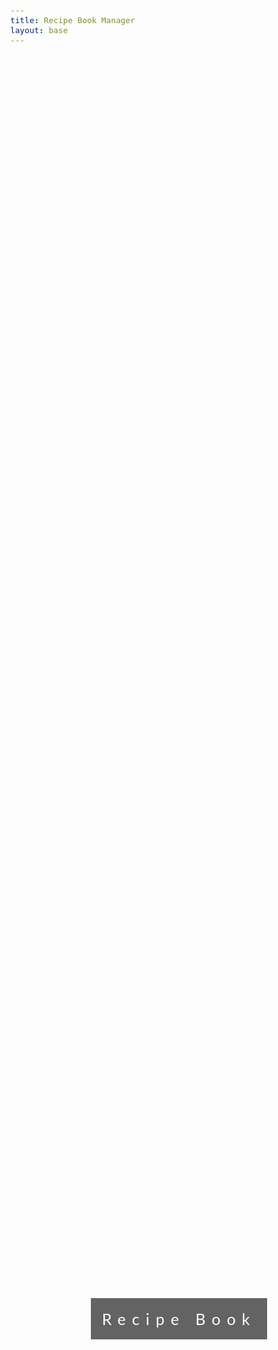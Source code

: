 ```yaml
---
title: Recipe Book Manager
layout: base
---
```



<html>
<head>
    <meta name="viewport" content="width=device-width, initial-scale=1">
    <style>
        body, html {
            height: 100%;
            margin: 0;
            font: 400 15px/1.8 "Lato", sans-serif;
            color: #777;
        }
        /* Background images for different sections */
        .bgimg-1, .bgimg-2, .bgimg-3, .bgimg-4, .bgimg-5 {
            position: relative;
            opacity: 0.65;
            background-attachment: fixed;
            background-position: center;
            background-repeat: no-repeat;
            background-size: cover;
        }
        .bgimg-1 {
            background-image: url("https://images.unsplash.com/photo-1553025934-296397db4010?ixlib=rb-4.0.3&ixid=M3wxMjA3fDB8MHxzZWFyY2h8OHx8ZGFyayUyMGZvb2QlMjBwaG90b2dyYXBoeXxlbnwwfHwwfHx8MA%3D%3D&auto=format&fit=crop&w=800&q=60");
            min-height: 100%;
        }
        .bgimg-2 {
            background-image: url("https://images.unsplash.com/photo-1534604973900-c43ab4c2e0ab?ixlib=rb-4.0.3&ixid=M3wxMjA3fDB8MHxwaG90by1wYWdlfHx8fGVufDB8fHx8fA%3D%3D&auto=format&fit=crop&w=2888&q=80");
            min-height: 400px;
        }
        .bgimg-3 {
            background-image: url("https://images.unsplash.com/photo-1560910615-9eaa2e704e63?ixlib=rb-4.0.3&ixid=M3wxMjA3fDB8MHxwaG90by1wYWdlfHx8fGVufDB8fHx8fA%3D%3D&auto=format&fit=crop&w=2825&q=80");
            min-height: 400px;
        }
        .bgimg-4 {
            background-image: url("https://plus.unsplash.com/premium_photo-1695822018668-72355fc4ee7c?ixlib=rb-4.0.3&ixid=M3wxMjA3fDB8MHxwaG90by1pYWdlfHx8fGVufDB8fHx8fA%3D%3D&auto.format&fit=crop&w=3024&q=80");
            min-height: 400px;
        }
        .bgimg-5 {
            background-image: url("https://images.unsplash.com/photo-1625604087024-7fb428fc4626?ixlib=rb-4.0.3&ixid=M3wxMjA3fDB8MHxwaG90by1pYWdlfHx8fGVufDB8fHx8fA%3D%3D&auto=format&fit=crop&w=2940&q=80");
            min-height: 400px;
        }
        /* Caption style */
        .caption {
            position: absolute;
            left: 0;
            top: 50%;
            width: 100%;
            text-align: center;
            color: #000;
        }
        .caption span.border {
            background-color: #111;
            color: #fff;
            padding: 18px;
            font-size: 25px;
            letter-spacing: 10px;
        }
        h3 {
            letter-spacing: 5px;
            text-transform: uppercase;
            font: 20px "Lato", sans-serif;
            color: #111;
        }
        /* Turn off parallax for tablets and phones */
        @media only screen and (max-device-width: 1024px) {
            .bgimg-1, .bgimg-2, .bgimg-3, .bgimg-4, .bgimg-5 {
                background-attachment: scroll;
            }
        }
    </style>
</head>
<body>
    <div class="bgimg-1">
        <div class="caption">
            <span class="border">Recipe Book</span>
        </div>
    </div>
    <div style="color: #777;background-color:white;text-align:center;padding:50px 80px;text-align: justify;">
        <h3>Recipe Book Manager</h3>
        <p>Welcome to your own recipe book manager where you can create, store, edit all your favorite recipes. Everything you love to eat all in one place!</p>
    </div>
    <div class="bgimg-2">
        <div class="caption">
            <span class="border">Over 4000 Recipes!!</span>
        </div>
    </div>
    <div style="color: #777;background-color:white;text-align:center;padding:50px 80px;text-align: justify;">
        <h3>Over 4000 Recipe!!</h3>
        <p>Our recipe book contains over 4000 recipe from which you can choose!</p>
    </div>
    <div class="bgimg-3">
        <div class="caption">
            <span class="border">Search Recipes!</span>
        </div>
    </div>
    <div style="color: #777;background-color:white;text-align:center;padding:50px 80px;text-align: justify;">
        <h3>Search Recipes!</h3>
        <p>Our unique search bar allows you to search across the wide array of recipes to find that one you savour.</p>
    </div>
    <div class="bgimg-4">
        <div class="caption">
            <span class="border">Try New Recipes!</span>
        </div>
    </div>
    <div style="color: #777;background-color:white;text-align:center;padding:50px 80px;text-align: justify;">
        <h3>Try New Recipes!</h3>
        <p>In a creative frenzy? No worries, our recipe manager can help you find something new to try our everyday!</p>
    </div>
    <div class="bgimg-5">
        <div class="caption">
            <span class="border">Ingredients and Steps</span>
        </div>
    </div>
    <div style="color: #777;background-color:white;text-align:center;padding:50px 80px;text-align: justify;">
        <h3>Ingredients and Steps</h3>
        <p>In serach of Grandma's famour pie? No worrite our recipe manage contains step by step instructions and well as ingredients lists for every recipe you search!</p>
    </div>
</body>
</html>
